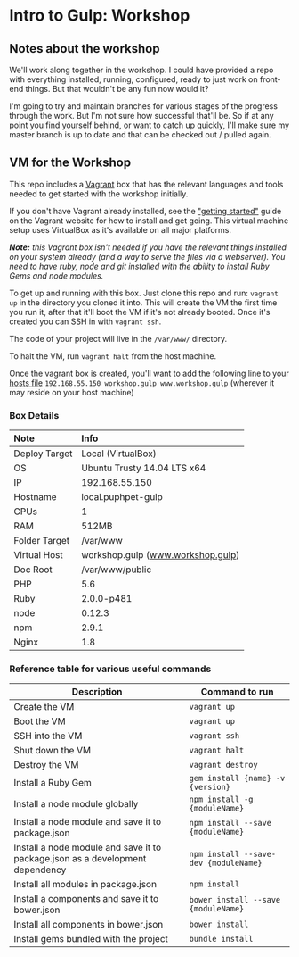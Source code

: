 # Intro to Gulp: Workshop


## Notes about the workshop

We'll work along together in the workshop. I could have provided a repo with everything installed, running, configured, ready to just work on front-end things. But that wouldn't be any fun now would it?

I'm going to try and maintain branches for various stages of the progress through the work. But I'm not sure how successful that'll be. So if at any point you find yourself behind, or want to catch up quickly, I'll make sure my master branch is up to date and that can be checked out / pulled again.

## VM for the Workshop

This repo includes a [Vagrant](https://www.vagrantup.com/) box that has the relevant languages and tools needed to get started with the workshop initially.

If you don't have Vagrant already installed, see the ["getting started"](http://docs.vagrantup.com/v2/getting-started/index.html) guide on the Vagrant website for how to install and get going. This virtual machine setup uses VirtualBox as it's available on all major platforms.

_**Note:** this Vagrant box isn't needed if you have the relevant things installed on your system already (and a way to serve the files via a webserver). You need to have ruby, node and git installed with the ability to install Ruby Gems and node modules._

To get up and running with this box. Just clone this repo and run: `vagrant up` in the directory you cloned it into. This will create the VM the first time you run it, after that it'll boot the VM if it's not already booted. Once it's created you can SSH in with `vagrant ssh`.

The code of your project will live in the `/var/www/` directory.

To halt the VM, run `vagrant halt` from the host machine.

Once the vagrant box is created, you'll want to add the following line to your [hosts file](http://en.wikipedia.org/wiki/Hosts_%28file%29) `192.168.55.150 workshop.gulp www.workshop.gulp` (wherever it may reside on your host machine)



### Box Details

| Note | Info |
| :--- | :--- |
| Deploy Target | Local (VirtualBox) |
| OS | Ubuntu Trusty 14.04 LTS x64 |
| IP | 192.168.55.150 |
| Hostname | local.puphpet-gulp |
| CPUs | 1 |
| RAM | 512MB |
| Folder Target | /var/www |
| Virtual Host | workshop.gulp (www.workshop.gulp) |
| Doc Root | /var/www/public |
| PHP | 5.6 |
| Ruby | 2.0.0-p481 |
| node | 0.12.3 |
| npm | 2.9.1 |
| Nginx | 1.8 |


### Reference table for various useful commands
| Description | Command to run |
| --- | --- | 
| Create the VM | `vagrant up` |
| Boot the VM | `vagrant up` |
| SSH into the VM | `vagrant ssh` |
| Shut down the VM | `vagrant halt` |
| Destroy the VM | `vagrant destroy` |
| Install a Ruby Gem | `gem install {name} -v {version}` |
| Install a node module globally | `npm install -g {moduleName}` |
| Install a node module and save it to package.json | `npm install --save {moduleName}` |
| Install a node module and save it to package.json as a development dependency | `npm install --save-dev {moduleName}` |
| Install all modules in package.json | `npm install` |
| Install a components and save it to bower.json | `bower install --save {moduleName}` |
| Install all components in bower.json | `bower install` |
| Install gems bundled with the project | `bundle install` |
